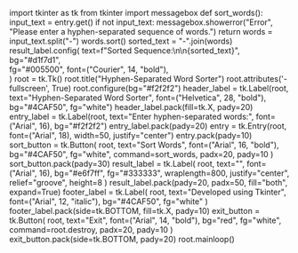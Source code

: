 import tkinter as tk
from tkinter import messagebox
def sort_words():
    input_text = entry.get()
    if not input_text:
        messagebox.showerror("Error", "Please enter a hyphen-separated sequence of words.")
        return
    words = input_text.split("-")
    words.sort()
    sorted_text = "-".join(words)  
    result_label.config(
        text=f"Sorted Sequence:\n\n{sorted_text}",
        bg="#d1f7d1",  
        fg="#005500", 
        font=("Courier", 14, "bold"),  
    )
root = tk.Tk()
root.title("Hyphen-Separated Word Sorter")
root.attributes('-fullscreen', True)
root.configure(bg="#f2f2f2")
header_label = tk.Label(root, text="Hyphen-Separated Word Sorter", font=("Helvetica", 28, "bold"), bg="#4CAF50", fg="white")
header_label.pack(fill=tk.X, pady=20)
entry_label = tk.Label(root, text="Enter hyphen-separated words:", font=("Arial", 16), bg="#f2f2f2")
entry_label.pack(pady=20)
entry = tk.Entry(root, font=("Arial", 18), width=50, justify="center")
entry.pack(pady=10)
sort_button = tk.Button(
    root, text="Sort Words", font=("Arial", 16, "bold"), bg="#4CAF50", fg="white", command=sort_words, padx=20, pady=10
)
sort_button.pack(pady=30)
result_label = tk.Label(
    root, text="", font=("Arial", 16), bg="#e6f7ff", fg="#333333", wraplength=800, justify="center", relief="groove", height=8
)
result_label.pack(pady=20, padx=50, fill="both", expand=True)
footer_label = tk.Label(
    root, text="Developed using Tkinter", font=("Arial", 12, "italic"), bg="#4CAF50", fg="white"
)
footer_label.pack(side=tk.BOTTOM, fill=tk.X, pady=10)
exit_button = tk.Button(
    root, text="Exit", font=("Arial", 14, "bold"), bg="red", fg="white", command=root.destroy, padx=20, pady=10
)
exit_button.pack(side=tk.BOTTOM, pady=20)
root.mainloop()
